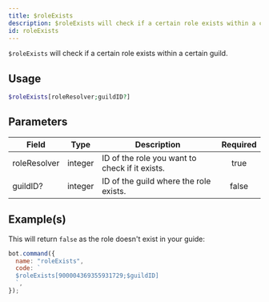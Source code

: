 ```yaml
---
title: $roleExists
description: $roleExists will check if a certain role exists within a certain guild.
id: roleExists
---
```


`$roleExists` will check if a certain role exists within a certain guild.

## Usage

```php
$roleExists[roleResolver;guildID?]
```

## Parameters

| Field        | Type    | Description                                    | Required |
| ------------ | ------- | ---------------------------------------------- | :------: |
| roleResolver | integer | ID of the role you want to check if it exists. |   true   |
| guildID?     | integer | ID of the guild where the role exists.         |  false   |

## Example(s)

This will return `false` as the role doesn't exist in your guide:

```javascript
bot.command({
  name: "roleExists",
  code: `
  $roleExists[900004369355931729;$guildID]
  `,
});
```
